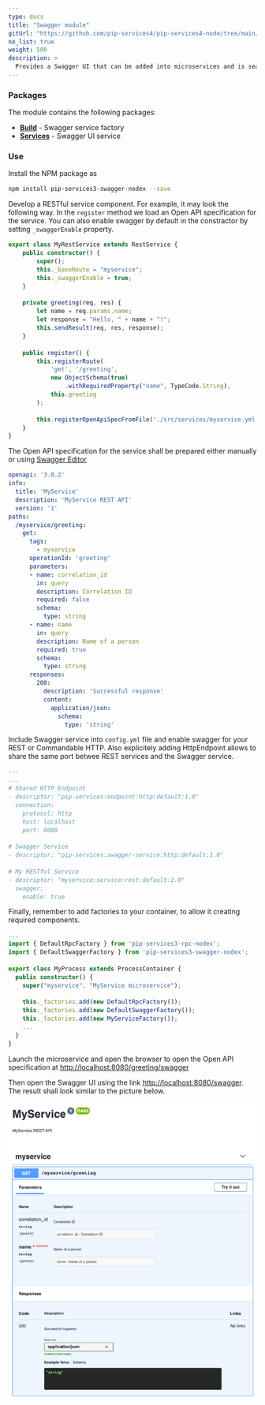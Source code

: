 ```yaml
---
type: docs
title: "Swagger module"
gitUrl: "https://github.com/pip-services4/pip-services4-node/tree/main/pip-services4-swagger-node"
no_list: true
weight: 500
description: > 
  Provides a Swagger UI that can be added into microservices and is seamlessly integrated with existing REST and Commandable HTTP.
---
```



### Packages

The module contains the following packages:

- [**Build**](build) - Swagger service factory
- [**Services**](services) - Swagger UI service

### Use

Install the NPM package as
```bash
npm install pip-services3-swagger-nodex --save
```

Develop a RESTful service component. For example, it may look the following way.
In the `register` method we load an Open API specification for the service.
You can also enable swagger by default in the constractor by setting `_swaggerEnable` property.
```typescript
export class MyRestService extends RestService {
    public constructor() {
        super();
        this._baseRoute = "myservice";
        this._swaggerEnable = true;
    }

    private greeting(req, res) {
        let name = req.params.name;
        let response = "Hello, " + name + "!";
        this.sendResult(req, res, response);
    }
        
    public register() {
        this.registerRoute(
            'get', '/greeting', 
            new ObjectSchema(true)
                .withRequiredProperty("name", TypeCode.String),
            this.greeting
        );
        
        this.registerOpenApiSpecFromFile('./src/services/myservice.yml');
    }
}
```

The Open API specification for the service shall be prepared either manually
or using [Swagger Editor](https://editor.swagger.io/)
```yaml
openapi: '3.0.2'
info:
  title: 'MyService'
  description: 'MyService REST API'
  version: '1'
paths:
  /myservice/greeting:
    get:
      tags:
        - myservice
      operationId: 'greeting'
      parameters:
      - name: correlation_id
        in: query
        description: Correlation ID
        required: false
        schema:
          type: string
      - name: name
        in: query
        description: Name of a person
        required: true
        schema:
          type: string
      responses:
        200:
          description: 'Successful response'
          content:
            application/json:
              schema:
                type: 'string'
```

Include Swagger service into `config.yml` file and enable swagger for your REST or Commandable HTTP.
Also explicitely adding HttpEndpoint allows to share the same port betwee REST services and the Swagger service.
```yaml
---
...
# Shared HTTP Endpoint
- descriptor: "pip-services:endpoint:http:default:1.0"
  connection:
    protocol: http
    host: localhost
    port: 8080

# Swagger Service
- descriptor: "pip-services:swagger-service:http:default:1.0"

# My RESTful Service
- descriptor: "myservice:service:rest:default:1.0"
  swagger:
    enable: true
```

Finally, remember to add factories to your container, to allow it creating required components.
```typescript
...
import { DefaultRpcFactory } from 'pip-services3-rpc-nodex';
import { DefaultSwaggerFactory } from 'pip-services3-swagger-nodex';

export class MyProcess extends ProcessContainer {
  public constructor() {
    super("myservice", "MyService microservice");
    
    this._factories.add(new DefaultRpcFactory());
    this._factories.add(new DefaultSwaggerFactory());
    this._factories.add(new MyServiceFactory());
    ...
  }
}
```

Launch the microservice and open the browser to open the Open API specification at
[http://localhost:8080/greeting/swagger](http://localhost:8080/greeting/swagger)

Then open the Swagger UI using the link [http://localhost:8080/swagger](http://localhost:8080/swagger).
The result shall look similar to the picture below.

<img src="swagger-ui.png"/>
